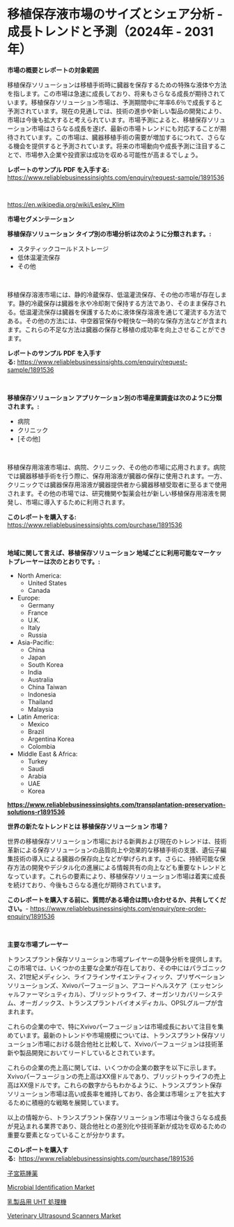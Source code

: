 <p><h1>移植保存液市場のサイズとシェア分析 - 成長トレンドと予測（2024年 - 2031年）</h1></p><p><strong>市場の概要とレポートの対象範囲</strong></p>
<p><p>移植保存ソリューションは移植手術時に臓器を保存するための特殊な液体や方法を指します。この市場は急速に成長しており、将来もさらなる成長が期待されています。移植保存ソリューション市場は、予測期間中に年率6.6％で成長すると予測されています。現在の見通しでは、技術の進歩や新しい製品の開発により、市場は今後も拡大すると考えられています。市場予測によると、移植保存ソリューション市場はさらなる成長を遂げ、最新の市場トレンドにも対応することが期待されています。この市場は、臓器移植手術の需要が増加するにつれて、さらなる機会を提供すると予測されています。将来の市場動向や成長予測に注目することで、市場参入企業や投資家は成功を収める可能性が高まるでしょう。</p></p>
<p><strong>レポートのサンプル PDF を入手する:</strong> <a href="https://www.reliablebusinessinsights.com/enquiry/request-sample/1891536">https://www.reliablebusinessinsights.com/enquiry/request-sample/1891536</a></p>
<p>&nbsp;</p>
<p><a href="https://en.wikipedia.org/wiki/Lesley_Klim">https://en.wikipedia.org/wiki/Lesley_Klim</a></p>
<p><strong>市場セグメンテーション</strong></p>
<p><strong>移植保存ソリューション タイプ別の市場分析は次のように分類されます。:</strong></p>
<p><ul><li>スタティックコールドストレージ</li><li>低体温灌流保存</li><li>その他</li></ul></p>
<p>&nbsp;</p>
<p><p>移植保存溶液市場には、静的冷蔵保存、低温灌流保存、その他の市場が存在します。静的冷蔵保存は臓器を氷や冷却剤で保持する方法であり、そのまま保存される。低温灌流保存は臓器を保護するために液体保存溶液を通じて灌流する方法である。その他の方法には、中空器官保存や軽快な一時的な保存方法などが含まれます。これらの不足な方法は臓器の保存と移植の成功率を向上させることができます。</p></p>
<p><strong>レポートのサンプル PDF を入手する:</strong>&nbsp;<a href="https://www.reliablebusinessinsights.com/enquiry/request-sample/1891536">https://www.reliablebusinessinsights.com/enquiry/request-sample/1891536</a></p>
<p>&nbsp;</p>
<p><strong> 移植保存ソリューション アプリケーション別の市場産業調査は次のように分類されます。:</strong></p>
<p><ul><li>病院</li><li>クリニック</li><li>[その他]</li></ul></p>
<p>&nbsp;</p>
<p><p>移植保存用溶液市場は、病院、クリニック、その他の市場に応用されます。病院では臓器移植手術を行う際に、保存用溶液が臓器の保存に使用されます。一方、クリニックでは臓器保存用溶液が臓器提供者から臓器移植受取者に至るまで使用されます。その他の市場では、研究機関や製薬会社が新しい移植保存用溶液を開発し、市場に導入するために利用されます。</p></p>
<p><strong>このレポートを購入する:</strong>&nbsp; <a href="https://www.reliablebusinessinsights.com/purchase/1891536">https://www.reliablebusinessinsights.com/purchase/1891536</a></p>
<p>&nbsp;</p>
<p><strong>地域に関して言えば、移植保存ソリューション 地域ごとに利用可能なマーケットプレーヤーは次のとおりです。:</strong></p>
<p><ul>
    <li>
        North America:
        <ul>
            <li>United States</li>
            <li>Canada</li>
        </ul>
    </li>
    <li>
        Europe:
        <ul>
            <li>Germany</li>
            <li>France</li>
            <li>U.K.</li>
            <li>Italy</li>
            <li>Russia</li>
        </ul>
    </li>
    <li>
        Asia-Pacific:
        <ul>
            <li>China</li>
            <li>Japan</li>
            <li>South Korea</li>
            <li>India</li>
            <li>Australia</li>
            <li>China Taiwan</li>
            <li>Indonesia</li>
            <li>Thailand</li>
            <li>Malaysia</li>
        </ul>
    </li>
    <li>
        Latin America:
        <ul>
            <li>Mexico</li>
            <li>Brazil</li>
            <li>Argentina Korea</li>
            <li>Colombia</li>
        </ul>
    </li>
    <li>
        Middle East & Africa:
        <ul>
            <li>Turkey</li>
            <li>Saudi</li>
            <li>Arabia</li>
            <li>UAE</li>
            <li>Korea</li>
        </ul>
    </li>
    </ul></p>
<p><strong><a href="https://www.reliablebusinessinsights.com/transplantation-preservation-solutions-r1891536">https://www.reliablebusinessinsights.com/transplantation-preservation-solutions-r1891536</a></strong>&nbsp;</p>
<p><strong>世界の新たなトレンドとは 移植保存ソリューション 市場？</strong></p>
<p><p>世界の移植保存ソリューション市場における新興および現在のトレンドは、技術革新による保存ソリューションの品質向上や効果的な移植手術の支援、遺伝子編集技術の導入による臓器の保存向上などが挙げられます。さらに、持続可能な保存方法の開発やデジタル化の進展による情報共有の向上なども重要なトレンドとなっています。これらの要素により、移植保存ソリューション市場は着実に成長を続けており、今後もさらなる進化が期待されています。</p></p>
<p><strong>このレポートを購入する前に、質問がある場合は問い合わせるか、共有してください。</strong>- <a href="https://www.reliablebusinessinsights.com/enquiry/pre-order-enquiry/1891536">https://www.reliablebusinessinsights.com/enquiry/pre-order-enquiry/1891536</a></p>
<p>&nbsp;</p>
<p><strong>主要な市場プレーヤー</strong></p>
<p><p>トランスプラント保存ソリューション市場プレイヤーの競争分析を提供します。この市場では、いくつかの主要な企業が存在しており、その中にはパラゴニックス、21世紀メディシン、ライフラインサイエンティフィック、プリザベーションソリューションズ、Xvivoパーフュージョン、アコードヘルスケア（エッセンシャルファーマシュティカル）、ブリッジトゥライフ、オーガンリカバリーシステム、オーガノックス、トランスプラントバイオメディカル、OPSLグループが含まれます。</p><p>これらの企業の中で、特にXvivoパーフュージョンは市場成長において注目を集めています。最新のトレンドや市場規模については、トランスプラント保存ソリューション市場における競合他社と比較して、Xvivoパーフュージョンは技術革新や製品開発においてリードしているとされています。</p><p>これらの企業の売上高に関しては、いくつかの企業の数字を以下に示します。Xvivoパーフュージョンの売上高はXX億ドルであり、ブリッジトゥライフの売上高はXX億ドルです。これらの数字からもわかるように、トランスプラント保存ソリューション市場は高い成長率を維持しており、各企業は市場シェアを拡大するために積極的な戦略を展開しています。</p><p>以上の情報から、トランスプラント保存ソリューション市場は今後さらなる成長が見込まれる業界であり、競合他社との差別化や技術革新が成功を収めるための重要な要素となっていることが分かります。</p></p>
<p><strong>このレポートを購入する:</strong>&nbsp;&nbsp;<a href="https://www.reliablebusinessinsights.com/purchase/1891536">https://www.reliablebusinessinsights.com/purchase/1891536</a></p>
<p><p><a href="https://github.com/bevdtkn4419963/Market-Research-Report-List-3/blob/main/7921123172216.md">子宮筋腫薬</a></p><p><a href="https://github.com/maesanjaya8/Market-Research-Report-List-1/blob/main/microbial-identification-market.md">Microbial Identification Market</a></p><p><a href="https://github.com/MosesSpinka1914/Market-Research-Report-List-2/blob/main/6982250172217.md">乳製品用 UHT 処理機</a></p><p><a href="https://github.com/bznecsdb5/Market-Research-Report-List-1/blob/main/veterinary-ultrasound-scanners-market.md">Veterinary Ultrasound Scanners Market</a></p></p>